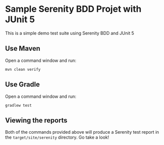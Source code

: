 # Sample Serenity BDD Projet with JUnit 5

This is a simple demo test suite using Serenity BDD and JUnit 5

## Use Maven

Open a command window and run:

    mvn clean verify

## Use Gradle

Open a command window and run:

    gradlew test 

## Viewing the reports

Both of the commands provided above will produce a Serenity test report in the `target/site/serenity` directory. Go take a look!
